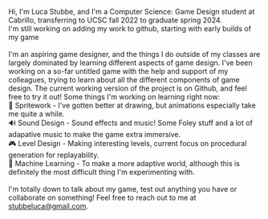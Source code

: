 Hi, I'm Luca Stubbe, and I'm a Computer Science: Game Design student at Cabrillo, transferring to UCSC fall 2022 to graduate spring 2024.<br/>
I'm still working on adding my work to github, starting with early builds of my game<br/>
<br/>
I'm an aspiring game designer, and the things I do outside of my classes are largely dominated by learning different aspects of game design. I've been working on a so-far untitled
game with the help and support of my colleagues, trying to learn about all the different components of game design. The current working version of the project is on Github, and
feel free to try it out! Some things I'm working on learning right now:<br/>
:art: Spritework - I've gotten better at drawing, but animations especially take me quite a while.<br/>
:loud_sound: Sound Design - Sound effects and music! Some Foley stuff and a lot of adapative music to make the game extra immersive.<br/>
:video_game: Level Design - Making interesting levels, current focus on procedural generation for replayability.<br/>
:green_book: Machine Learning - To make a more adaptive world, although this is definitely the most difficult thing I'm experimenting with.<br/>
<br/>
I'm totally down to talk about my game, test out anything you have or collaborate on something! Feel free to reach out to me at stubbeluca@gmail.com.
